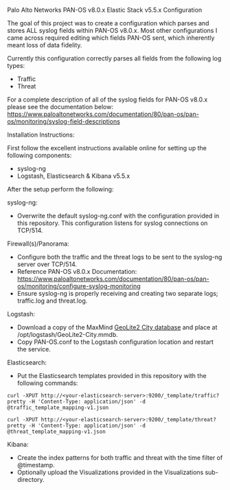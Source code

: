 Palo Alto Networks PAN-OS v8.0.x Elastic Stack v5.5.x Configuration

The goal of this project was to create a configuration which parses and stores ALL syslog fields within PAN-OS v8.0.x. Most other configurations I came across required editing which fields PAN-OS sent, which inherently meant loss of data fidelity.

Currently this configuration correctly parses all fields from the following log types:
- Traffic
- Threat

For a complete description of all of the syslog fields for PAN-OS v8.0.x please see the documentation below:
https://www.paloaltonetworks.com/documentation/80/pan-os/pan-os/monitoring/syslog-field-descriptions

Installation Instructions:

First follow the excellent instructions available online for setting up the following components:
- syslog-ng
- Logstash, Elasticsearch & Kibana v5.5.x

After the setup perform the following:

syslog-ng:
- Overwrite the default syslog-ng.conf with the configuration provided in this repository. This configuration listens for syslog connections on TCP/514.

Firewall(s)/Panorama: 
- Configure both the traffic and the threat logs to be sent to the syslog-ng server over TCP/514. 
- Reference PAN-OS v8.0.x Documentation: https://www.paloaltonetworks.com/documentation/80/pan-os/pan-os/monitoring/configure-syslog-monitoring
- Ensure syslog-ng is properly receiving and creating two separate logs; traffic.log and threat.log. 

Logstash:
- Download a copy of the MaxMind [GeoLite2 City database](http://geolite.maxmind.com/download/geoip/database/GeoLite2-City.tar.gz) and place at /opt/logstash/GeoLite2-City.mmdb.
- Copy PAN-OS.conf to the Logstash configuration location and restart the service.

Elasticsearch:
- Put the Elasticsearch templates provided in this repository with the following commands:

`curl -XPUT http://<your-elasticsearch-server>:9200/_template/traffic?pretty -H 'Content-Type: application/json' -d @traffic_template_mapping-v1.json`

`curl -XPUT http://<your-elasticsearch-server>:9200/_template/threat?pretty -H 'Content-Type: application/json' -d @threat_template_mapping-v1.json`

Kibana:
- Create the index patterns for both traffic and threat with the time filter of @timestamp.
- Optionally upload the Visualizations provided in the Visualizations sub-directory.
